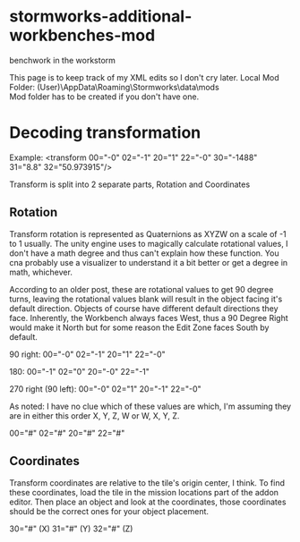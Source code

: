 # stormworks-additional-workbenches-mod
benchwork in the workstorm


This page is to keep track of my XML edits so I don't cry later.
Local Mod Folder: (User)\AppData\Roaming\Stormworks\data\mods\
Mod folder has to be created if you don't have one.


# Decoding transformation
Example:
<transform 00="-0" 02="-1" 20="1" 22="-0" 30="-1488" 31="8.8" 32="50.973915"/>

Transform is split into 2 separate parts, Rotation and Coordinates

## Rotation
Transform rotation is represented as Quaternions as XYZW on a scale of -1 to 1 usually. The unity engine uses to magically calculate rotational values, I don't have a math degree and thus can't explain how these function. You cna probably use a visualizer to understand it a bit better or get a degree in math, whichever.

According to an older post, these are rotational values to get 90 degree turns, leaving the rotational values blank will result in the object facing it's default direction. Objects of course have different default directions they face. Inherently, the Workbench always faces West, thus a 90 Degree Right would make it North but for some reason the Edit Zone faces South by default.

90 right:
00="-0" 02="-1" 20="1" 22="-0"

180:
00="-1" 02="0" 20="-0" 22="-1"

270 right (90 left):
00="-0" 02="1" 20="-1" 22="-0"

As noted: I have no clue which of these values are which, I'm assuming they are in either this order X, Y, Z, W or W, X, Y, Z.

00="#" 
02="#" 
20="#" 
22="#" 

## Coordinates
Transform coordinates are relative to the tile's origin center, I think. To find these coordinates, load the tile in the mission locations part of the addon editor. Then place an object and look at the coordinates, those coordinates should be the correct ones for your object placement.

30="#" (X)
31="#" (Y)
32="#" (Z)
